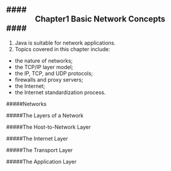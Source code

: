 ####<center>Chapter1 Basic Network Concepts</center>####
----------------

1. Java is suitable for network applications.
2. Topics covered in this chapter include:

* the nature of networks;
* the TCP/IP layer model;
* the IP, TCP, and UDP protocols;
* firewalls and proxy servers;
* the Internet;
* the Internet standardization process.

#####Networks


#####The Layers of a Network


#####The Host-to-Network Layer


#####The Internet Layer


#####The Transport Layer


#####The Application Layer